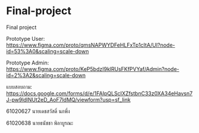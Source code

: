 # Final-project
Final project

Prototype User: https://www.figma.com/proto/qmsNAPWYDFeHLFxTp1cItA/UI?node-id=53%3A0&scaling=scale-down

Prototype Admin: https://www.figma.com/proto/KeP5bdzI9klRUsFKfPVYaf/Admin?node-id=2%3A2&scaling=scale-down

แบบสอบถาม: https://docs.google.com/forms/d/e/1FAIpQLScIXZfstbnC33z0XA34eHavsn7J-pw9ldlNUt2eD_AoF7ldMQ/viewform?usp=sf_link

61020627 นายเดชสวัสดิ์ นกพึ่ง

61020638 นายธนัชชา พิลาบูรณะ
